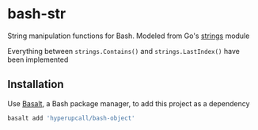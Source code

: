 # bash-str

String manipulation functions for Bash. Modeled from Go's [strings](https://pkg.go.dev/strings) module

Everything between `strings.Contains()` and `strings.LastIndex()` have been implemented

## Installation

Use [Basalt](https://github.com/hyperupcall/basalt), a Bash package manager, to add this project as a dependency

```sh
basalt add 'hyperupcall/bash-object'
```
